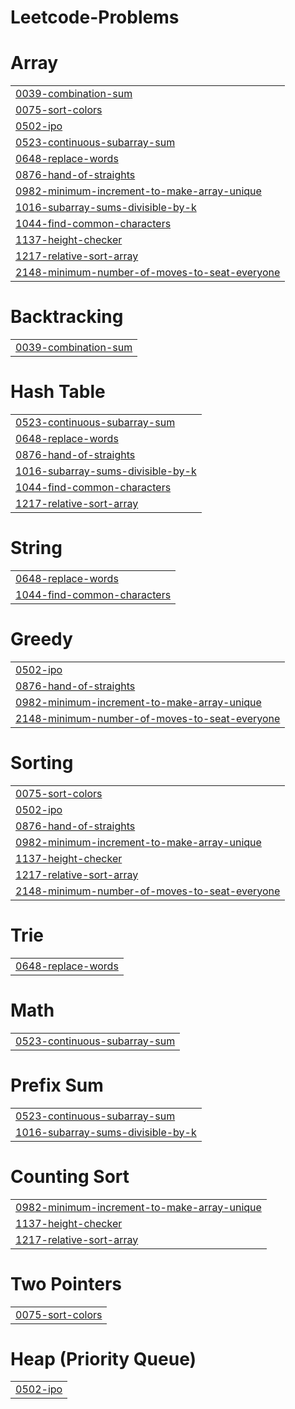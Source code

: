 # Leetcode-Problems


# Array
|  |
| ------- |
| [0039-combination-sum](https://github.com/arshbhatia8/Leetcode-Problems/tree/master/0039-combination-sum) |
| [0075-sort-colors](https://github.com/arshbhatia8/Leetcode-Problems/tree/master/0075-sort-colors) |
| [0502-ipo](https://github.com/arshbhatia8/Leetcode-Problems/tree/master/0502-ipo) |
| [0523-continuous-subarray-sum](https://github.com/arshbhatia8/Leetcode-Problems/tree/master/0523-continuous-subarray-sum) |
| [0648-replace-words](https://github.com/arshbhatia8/Leetcode-Problems/tree/master/0648-replace-words) |
| [0876-hand-of-straights](https://github.com/arshbhatia8/Leetcode-Problems/tree/master/0876-hand-of-straights) |
| [0982-minimum-increment-to-make-array-unique](https://github.com/arshbhatia8/Leetcode-Problems/tree/master/0982-minimum-increment-to-make-array-unique) |
| [1016-subarray-sums-divisible-by-k](https://github.com/arshbhatia8/Leetcode-Problems/tree/master/1016-subarray-sums-divisible-by-k) |
| [1044-find-common-characters](https://github.com/arshbhatia8/Leetcode-Problems/tree/master/1044-find-common-characters) |
| [1137-height-checker](https://github.com/arshbhatia8/Leetcode-Problems/tree/master/1137-height-checker) |
| [1217-relative-sort-array](https://github.com/arshbhatia8/Leetcode-Problems/tree/master/1217-relative-sort-array) |
| [2148-minimum-number-of-moves-to-seat-everyone](https://github.com/arshbhatia8/Leetcode-Problems/tree/master/2148-minimum-number-of-moves-to-seat-everyone) |
# Backtracking
|  |
| ------- |
| [0039-combination-sum](https://github.com/arshbhatia8/Leetcode-Problems/tree/master/0039-combination-sum) |
# Hash Table
|  |
| ------- |
| [0523-continuous-subarray-sum](https://github.com/arshbhatia8/Leetcode-Problems/tree/master/0523-continuous-subarray-sum) |
| [0648-replace-words](https://github.com/arshbhatia8/Leetcode-Problems/tree/master/0648-replace-words) |
| [0876-hand-of-straights](https://github.com/arshbhatia8/Leetcode-Problems/tree/master/0876-hand-of-straights) |
| [1016-subarray-sums-divisible-by-k](https://github.com/arshbhatia8/Leetcode-Problems/tree/master/1016-subarray-sums-divisible-by-k) |
| [1044-find-common-characters](https://github.com/arshbhatia8/Leetcode-Problems/tree/master/1044-find-common-characters) |
| [1217-relative-sort-array](https://github.com/arshbhatia8/Leetcode-Problems/tree/master/1217-relative-sort-array) |
# String
|  |
| ------- |
| [0648-replace-words](https://github.com/arshbhatia8/Leetcode-Problems/tree/master/0648-replace-words) |
| [1044-find-common-characters](https://github.com/arshbhatia8/Leetcode-Problems/tree/master/1044-find-common-characters) |
# Greedy
|  |
| ------- |
| [0502-ipo](https://github.com/arshbhatia8/Leetcode-Problems/tree/master/0502-ipo) |
| [0876-hand-of-straights](https://github.com/arshbhatia8/Leetcode-Problems/tree/master/0876-hand-of-straights) |
| [0982-minimum-increment-to-make-array-unique](https://github.com/arshbhatia8/Leetcode-Problems/tree/master/0982-minimum-increment-to-make-array-unique) |
| [2148-minimum-number-of-moves-to-seat-everyone](https://github.com/arshbhatia8/Leetcode-Problems/tree/master/2148-minimum-number-of-moves-to-seat-everyone) |
# Sorting
|  |
| ------- |
| [0075-sort-colors](https://github.com/arshbhatia8/Leetcode-Problems/tree/master/0075-sort-colors) |
| [0502-ipo](https://github.com/arshbhatia8/Leetcode-Problems/tree/master/0502-ipo) |
| [0876-hand-of-straights](https://github.com/arshbhatia8/Leetcode-Problems/tree/master/0876-hand-of-straights) |
| [0982-minimum-increment-to-make-array-unique](https://github.com/arshbhatia8/Leetcode-Problems/tree/master/0982-minimum-increment-to-make-array-unique) |
| [1137-height-checker](https://github.com/arshbhatia8/Leetcode-Problems/tree/master/1137-height-checker) |
| [1217-relative-sort-array](https://github.com/arshbhatia8/Leetcode-Problems/tree/master/1217-relative-sort-array) |
| [2148-minimum-number-of-moves-to-seat-everyone](https://github.com/arshbhatia8/Leetcode-Problems/tree/master/2148-minimum-number-of-moves-to-seat-everyone) |
# Trie
|  |
| ------- |
| [0648-replace-words](https://github.com/arshbhatia8/Leetcode-Problems/tree/master/0648-replace-words) |
# Math
|  |
| ------- |
| [0523-continuous-subarray-sum](https://github.com/arshbhatia8/Leetcode-Problems/tree/master/0523-continuous-subarray-sum) |
# Prefix Sum
|  |
| ------- |
| [0523-continuous-subarray-sum](https://github.com/arshbhatia8/Leetcode-Problems/tree/master/0523-continuous-subarray-sum) |
| [1016-subarray-sums-divisible-by-k](https://github.com/arshbhatia8/Leetcode-Problems/tree/master/1016-subarray-sums-divisible-by-k) |
# Counting Sort
|  |
| ------- |
| [0982-minimum-increment-to-make-array-unique](https://github.com/arshbhatia8/Leetcode-Problems/tree/master/0982-minimum-increment-to-make-array-unique) |
| [1137-height-checker](https://github.com/arshbhatia8/Leetcode-Problems/tree/master/1137-height-checker) |
| [1217-relative-sort-array](https://github.com/arshbhatia8/Leetcode-Problems/tree/master/1217-relative-sort-array) |
# Two Pointers
|  |
| ------- |
| [0075-sort-colors](https://github.com/arshbhatia8/Leetcode-Problems/tree/master/0075-sort-colors) |
# Heap (Priority Queue)
|  |
| ------- |
| [0502-ipo](https://github.com/arshbhatia8/Leetcode-Problems/tree/master/0502-ipo) |